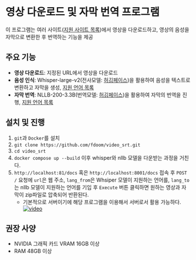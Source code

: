 # 영상 다운로드 및 자막 번역 프로그램

이 프로그램는 여러 사이트([지원 사이트 목록](https://github.com/yt-dlp/yt-dlp/blob/master/supportedsites.md))에서 영상을 다운로드하고, 영상의 음성을 자막으로 변환한 후 번역하는 기능을 제공

## 주요 기능

- **영상 다운로드**: 지정된 URL에서 영상을 다운로드
- **음성 인식**: Whisper-large-v2(전사모델: [허깅페이스](https://huggingface.co/openai/whisper-large-v2))을 활용하여 음성을 텍스트로 변환하고 자막을 생성, [지원 언어 목록](https://github.com/openai/whisper/blob/main/whisper/tokenizer.py#L10)
- **자막 번역**: NLLB-200-3.3B(번역모델: [허깅페이스](https://huggingface.co/facebook/nllb-200-3.3B))을 활용하여 자막의 번역을 진행, [지원 언어 목록](https://scontent-gmp1-1.xx.fbcdn.net/v/t39.8562-6/292295068_402295381932691_8903854229220968087_n.pdf?ccb=1-7&_nc_sid=e280be&_nc_ohc=UvBRoLJCRZoQ7kNvgFZHTK2&_nc_zt=14&_nc_ht=scontent-gmp1-1.xx&_nc_gid=ATURscYil2lHJ0q3etjO5VB&oh=00_AYAcwu4SXzptlY3zImE45C4UbjKlXKGGR2STT6nH77Ss_g&oe=672F5453#page=13)

## 설치 및 진행
1. `git`과 `Docker`를 설치
2. `git clone https://github.com/fdoom/video_srt.git`
3. `cd video_srt`
4. `docker compose up --build` 이후 whisper와 nllb 모델을 다운받는 과정을 거친다.
5. `http://localhost:81/docs` 혹은 `http://localhost:8001/docs` 접속 후 `POST /` 요청에 `url`은 웹 주소, `lang_from`은 Whsiper 모델이 지원하는 언어를, `lang_to`는 nllb 모델이 지원하는 언어를 기입 후 `Execute` 버튼 클릭하면 원하는 영상과 자막이 zip파일로 압축되어 반환된다.
    - 기본적으로 서버이기에 해당 프로그램을 이용해서 서버로서 활용 가능하다.
[![video](https://img.youtube.com/vi/g8DIRg_2OUM/0.jpg)](https://www.youtube.com/watch?v=g8DIRg_2OUM)

## 권장 사양
- NVIDIA 그래픽 카드 VRAM 16GB 이상
- RAM 48GB 이상
